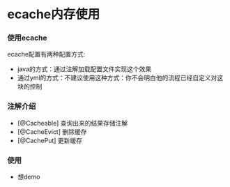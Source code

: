 # ecache内存使用

### 使用ecache
ecache配置有两种配置方式:
* java的方式：通过注解加载配置文件实现这个效果
* 通过yml的方式：不建议使用这种方式：你不会明白他的流程已经自定义对这块的控制

### 注解介绍
* [@Cacheable] 查询出来的结果存储注解
* [@CacheEvict]  删除缓存
* [@CachePut] 更新缓存

### 使用
* 想demo

